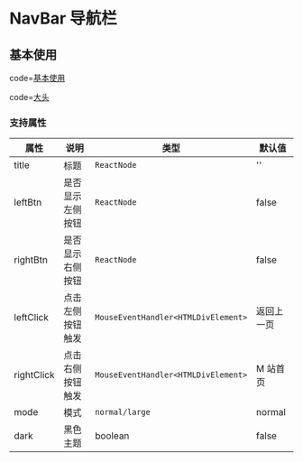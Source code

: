 # NavBar 导航栏

## 基本使用

code=[基本使用](nav-bar)

code=[大头](nav-bar-width-addonBottom)

### 支持属性

| 属性       | 说明             | 类型                                | 默认值     |
| ---------- | ---------------- | ----------------------------------- | ---------- |
| title      | 标题             | `ReactNode`                         | ''         |
| leftBtn    | 是否显示左侧按钮 | `ReactNode`                         | false      |
| rightBtn   | 是否显示右侧按钮 | `ReactNode`                         | false      |
| leftClick  | 点击左侧按钮触发 | `MouseEventHandler<HTMLDivElement>` | 返回上一页 |
| rightClick | 点击右侧按钮触发 | `MouseEventHandler<HTMLDivElement>` | M 站首页   |
| mode       | 模式           | `normal/large`                     |normal|
| dark       | 黑色主题        | boolean                              |false |
